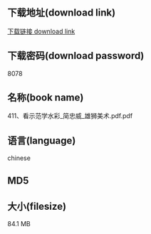## 下载地址(download link)
[下载链接 download link](https://voluble-croquembouche-d321dc.netlify.app/?s=411%E3%80%81%E7%9C%8B%E7%A4%BA%E8%8C%83%E5%AD%A6%E6%B0%B4%E5%BD%A9_%E7%AE%80%E5%BF%A0%E5%A8%81_%E9%9B%84%E7%8B%AE%E7%BE%8E%E6%9C%AF.pdf)

## 下载密码(download password)
8078

## 名称(book name)
411、看示范学水彩_简忠威_雄狮美术.pdf.pdf

## 语言(language)
chinese

## MD5


## 大小(filesize)
84.1 MB
